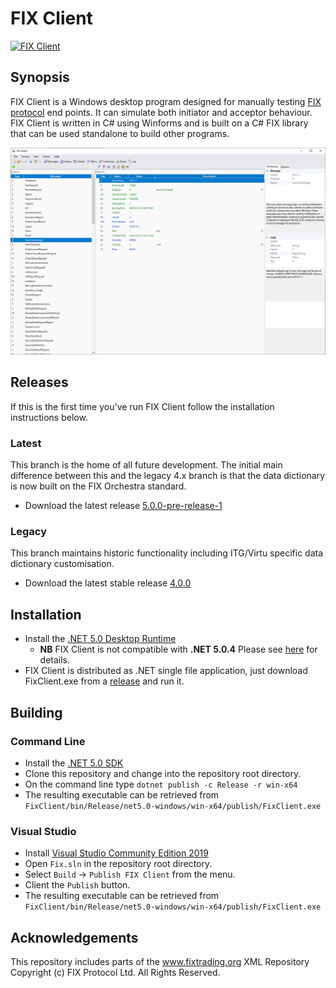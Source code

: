 # FIX Client

[![FIX Client](https://github.com/GaryHughes/FixClient/actions/workflows/dotnet.yml/badge.svg)](https://github.com/GaryHughes/FixClient/actions/workflows/dotnet.yml)

## Synopsis

FIX Client is a Windows desktop program designed for manually testing [FIX protocol](https://www.fixtrading.org/online-specification/) end points. It can simulate both initiator and acceptor behaviour. FIX Client is written in C# using Winforms and is built on a C# FIX library that can be used standalone to build other programs.

![fixciient](FIXClient.png)

## Releases

If this is the first time you've run FIX Client follow the installation instructions below.

### Latest
This branch is the home of all future development. The initial main difference between this and the legacy 4.x branch is that the data dictionary is now built on the FIX Orchestra standard.
* Download the latest release [5.0.0-pre-release-1](https://github.com/GaryHughes/FixClient/releases/tag/v5.0.0-pre-release-1)

### Legacy
This branch maintains historic functionality including ITG/Virtu specific data dictionary customisation.
* Download the latest stable release [4.0.0](https://github.com/GaryHughes/FixClient/releases/tag/v4.0.0)

## Installation

* Install the [.NET 5.0 Desktop Runtime](https://dotnet.microsoft.com/download/dotnet/thank-you/runtime-desktop-5.0.5-windows-x64-installer)
    * **NB** FIX Client is not compatible with **.NET 5.0.4** Please see [here](https://github.com/GaryHughes/FixClient/issues/2) for details.  
* FIX Client is distributed as .NET single file application, just download FixClient.exe from a [release](https://github.com/GaryHughes/FixClient/releases) and run it.

## Building

### Command Line
* Install the [.NET 5.0 SDK](https://dotnet.microsoft.com/download/dotnet/thank-you/sdk-5.0.202-windows-x64-installer)
* Clone this repository and change into the repository root directory.
* On the command line type `dotnet publish -c Release -r win-x64`
* The resulting executable can be retrieved from `FixClient/bin/Release/net5.0-windows/win-x64/publish/FixClient.exe` 

### Visual Studio
* Install [Visual Studio Community Edition 2019](https://visualstudio.microsoft.com/vs/community/)
* Open `Fix.sln` in the repository root directory.
* Select `Build` -> `Publish FIX Client` from the menu.
* Client the `Publish` button.
* The resulting executable can be retrieved from `FixClient/bin/Release/net5.0-windows/win-x64/publish/FixClient.exe` 

## Acknowledgements

This repository includes parts of the www.fixtrading.org XML Repository Copyright (c) FIX Protocol Ltd. All Rights Reserved.
